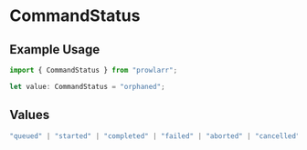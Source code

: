 # CommandStatus

## Example Usage

```typescript
import { CommandStatus } from "prowlarr";

let value: CommandStatus = "orphaned";
```

## Values

```typescript
"queued" | "started" | "completed" | "failed" | "aborted" | "cancelled" | "orphaned"
```